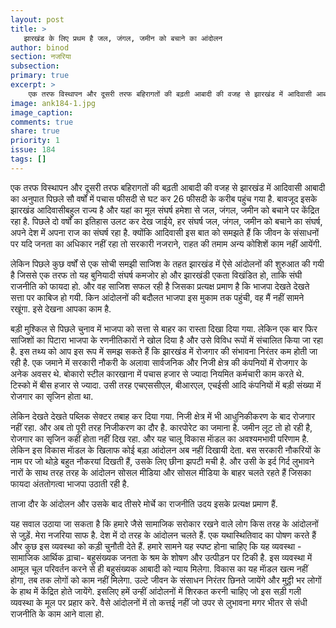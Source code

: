 ```yaml
---
layout: post
title: >
   झारखंड के लिए प्रथम है जल, जंगल, जमीन को बचाने का आंदोलन
author: binod
section: नजरिया
subsection:
primary: true
excerpt: >
    एक तरफ विस्थापन और दूसरी तरफ बहिरागतों की बढ़ती आबादी की वजह से झारखंड में आदिवासी आबादी का अनुपात पिछले सौ वर्षों में पचास फीसदी से घट कर 26 फीसदी के करीब पहुंच गया है. बावजूद इसके झारखंड आदिवासीबहुल राज्य है और यहां का मूल संघर्ष हमेशा से जल, जंगल, जमीन को बचाने पर केंद्रित रहा है.
image: ank184-1.jpg
image_caption: 
comments: true
share: true
priority: 1
issue: 184
tags: []
---
```


एक तरफ विस्थापन और दूसरी तरफ बहिरागतों की बढ़ती आबादी की वजह से झारखंड में आदिवासी आबादी का अनुपात पिछले सौ वर्षों में पचास फीसदी से घट कर 26 फीसदी के करीब पहुंच गया है. बावजूद इसके झारखंड आदिवासीबहुल राज्य है और यहां का मूल संघर्ष हमेशा से जल, जंगल, जमीन को बचाने पर केंद्रित रहा है. पिछले दो वर्षों का इतिहास उलट कर देख जाईये, हर संघर्ष जल, जंगल, जमीन को बचाने का संघर्ष, अपने देश में अपना राज का संघर्ष रहा है. क्योंकि आदिवासी इस बात को समझते हैं कि जीवन के संसाधनों पर यदि जनता का अधिकार नहीं रहा तो सरकारी नजराने, राहत की तमाम अन्य कोशिशें काम नहीं आयेंगी.

लेकिन पिछले कुछ वर्षों से एक सोची समझी साजिश के तहत झारखंड में ऐसे आंदोलनों की शुरुआत की गयी है जिससे एक तरफ तो यह बुनियादी संघर्ष कमजोर हो और झारखंडी एकता विखंडित हो, ताकि संघी राजनीति को फायदा हो. और वह साजिश सफल रही है जिसका प्रत्यक्ष प्रमाण है कि भाजपा देखते देखते सत्ता पर काबिज हो गयी. किन आंदोलनों की बदौलत भाजपा इस मुकाम तक पहुंची, वह मैं नहीं सामने रखूंगा. इसे देखना आपका काम है.

बड़ी मुश्किल से पिछले चुनाव में भाजपा को सत्ता से बाहर का रास्ता दिखा दिया गया. लेकिन एक बार फिर साजिशों का पिटारा भाजपा के रणनीतिकारों ने खोल दिया है और उसे विविध रूपों में संचालित किया जा रहा है. इस तथ्य को आप इस रूप में समझ सकते हैं कि झारखंड में रोजगार की संभावना निरंतर कम होती जा रही है. एक जमाने में सरकारी नौकरी के अलावा सार्वजनिक और निजी क्षेत्र की कंपनियों में रोजगार के अनेक अवसर थे. बोकारो स्टील कारखाना में पचास हजार से ज्यादा नियमित कर्मचारी काम करते थे. टिस्को में बीस हजार से ज्यादा. उसी तरह एचएससीएल, बीआरएल, एचईसी आदि कंपनियों में बड़ी संख्या में रोजगार का सृजिन होता था.

लेकिन देखते देखते पब्लिक सेक्टर तबाह कर दिया गया. निजी क्षेत्र में भी आधुनिकीकरण के बाद रोजगार नहीं रहा. और अब तो पूरी तरह निजीकरण का दौर है. कारपोरेट का जमाना है. जमीन लूट तो हो रही है, रोजगार का सृजिन कहीं होता नहीं दिख रहा. और यह चालू विकास माॅडल का अवश्यमभावी परिणाम है. लेकिन इस विकास माॅडल के खिलाफ कोई बड़ा आंदोलन अब नहीं दिखायी देता. बस सरकारी नौकरियों के नाम पर जो थोड़े बहुत नौकरयां दिखती हैं, उसके लिए छीना झपटी मची है. और उसी के इर्द गिर्द लुभावने नारों के साथ तरह तरह के आंदोलन सोसल मीडिया और सोसल मीडिया के बाहर चलते रहते हैं जिसका फायदा अंततोगत्वा भाजपा उठाती रही है.

ताजा दौर के आंदोलन और उसके बाद तीसरे मोर्चे का राजनीति उदय इसके प्रत्यक्ष प्रमाण हैं.

यह सवाल उठाया जा सकता है कि हमारे जैसे सामाजिक सरोकार रखने वाले लोग किस तरह के आंदोलनों से जुड़ें. मेरा नजरिया साफ है. देश में दो तरह के आंदोलन चलते हैं. एक यथास्थितिवाद का पोषण करते हैं और कुछ इस व्यवस्था को कड़ी चुनौती देते हैं. हमारे सामने यह स्पष्ट होना चाहिए कि यह व्यवस्था - सामाजिक आर्थिक ढ़ाचा- बहुसंख्यक जनता के श्रम के शोषण और उत्पीड़न पर टिकी है. इस व्यवस्था में आमूल चूल परिवर्तन करने से ही बहुसंख्यक आबादी को न्याय मिलेगा. विकास का यह माॅडल खत्म नहीं होगा, तब तक लोगों को काम नहीं मिलेगा. उल्टे जीवन के संसाधन निरंतर छिनते जायेंगे और मुट्ठी भर लोगों के हाथ में केंद्रित होते जायेंगे. इसलिए हमें उन्हीं आंदोलनों में शिरकत करनी चाहिए जो इस सड़ी गली व्यवस्था के मूल पर प्रहार करे. वैसे आंदोलनों में तो कत्तई नहीं जो उपर से लुभावना मगर भीतर से संधी राजनीति के काम आने वाला हो.
